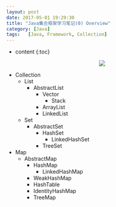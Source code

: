 ```yaml
---
layout: post
date: 2017-05-01 19:29:30
title: "Java集合框架学习笔记(0) Overview"
category: [Java]
tags:   [Java, Framework, Collection]
---
```


* content
{:toc}

<div style="text-align: center">
<img src="{{ site.url }}/images/201705/2017050101.gif"/> 
</div>

- Collection
  + List
    * AbstractList
      * Vector
        * Stack
      * ArrayList
      * LinkedList
  + Set
    * AbstractSet
      * HashSet
        * LinkedHashSet
      * TreeSet
- Map
  + AbstractMap
    * HashMap
      * LinkedHashMap
    * WeakHashMap
    * HashTable
    * IdentityHashMap
    * TreeMap

